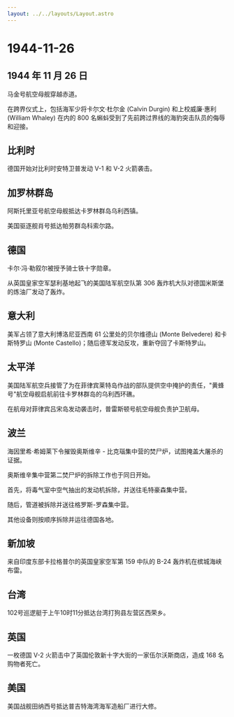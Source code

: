 ```yaml
---
layout: ../../layouts/Layout.astro
---
```


# 1944-11-26

## 1944 年 11 月 26 日

马金号航空母舰穿越赤道。

在跨界仪式上，包括海军少将卡尔文·杜尔金 (Calvin Durgin) 和上校威廉·惠利
(William Whaley) 在内的 800
名蝌蚪受到了先前跨过界线的海豹突击队员的侮辱和迎接。

## 比利时

德国开始对比利时安特卫普发动 V-1 和 V-2 火箭袭击。

## 加罗林群岛

阿斯托里亚号航空母舰抵达卡罗林群岛乌利西镇。

美国驱逐舰肖号抵达帕劳群岛科索尔路。

## 德国

卡尔·冯·勒叙尔被授予骑士铁十字勋章。

从英国皇家空军瑟利基地起飞的美国陆军航空队第 306
轰炸机大队对德国米斯堡的炼油厂发动了轰炸。

## 意大利

美军占领了意大利博洛尼亚西南 61 公里处的贝尔维德山 (Monte Belvedere)
和卡斯特罗山 (Monte Castello)；随后德军发动反攻，重新夺回了卡斯特罗山。

## 太平洋

美国陆军航空兵接管了为在菲律宾莱特岛作战的部队提供空中掩护的责任，"黄蜂号"航空母舰启航前往卡罗林群岛的乌利西环礁。

在航母对菲律宾吕宋岛发动袭击时，普雷斯顿号航空母舰负责护卫航母。

## 波兰

海因里希·希姆莱下令摧毁奥斯维辛 -
比克瑙集中营的焚尸炉，试图掩盖大屠杀的证据。

奥斯维辛集中营第二焚尸炉的拆除工作也于同日开始。

首先，将毒气室中空气抽出的发动机拆除，并送往毛特豪森集中营。

随后，管道被拆除并送往格罗斯-罗森集中营。

其他设备则按顺序拆除并运往德国各地。

## 新加坡

来自印度东部卡拉格普尔的英国皇家空军第 159 中队的 B-24
轰炸机在槟城海峡布雷。

## 台湾

102号巡逻艇于上午10时11分抵达台湾打狗县左营区西荣乡。

## 英国

一枚德国 V-2 火箭击中了英国伦敦新十字大街的一家伍尔沃斯商店，造成 168
名购物者死亡。

## 美国

美国战舰田纳西号抵达普吉特海湾海军造船厂进行大修。